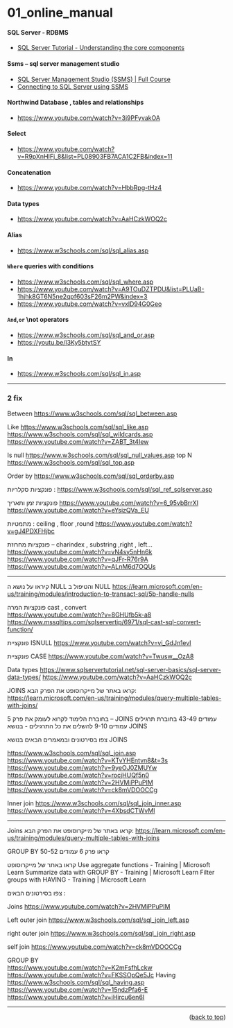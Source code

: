 <a name="topage"></a>

# 01_online_manual

#### SQL Server - RDBMS
* [SQL Server Tutorial - Understanding the core components](https://www.youtube.com/watch?v=bXbm0qGwgAw)
    
#### Ssms – sql server management studio
* [SQL Server Management Studio (SSMS) | Full Course](https://www.youtube.com/watch?v=Q8gBvsUjTLw)
* [Connecting to SQL Server using SSMS](https://www.youtube.com/watch?v=ZNObiptSMSI&list=PL08903FB7ACA1C2FB&index=2)

####  Northwind Database , tables and relationships
* https://www.youtube.com/watch?v=3j9PFyvakOA

#### Select
* https://www.youtube.com/watch?v=R9pXnHIFj_8&list=PL08903FB7ACA1C2FB&index=11

#### Concatenation
* https://www.youtube.com/watch?v=HbbRpg-tHz4

#### Data types
* https://www.youtube.com/watch?v=AaHCzkWOQ2c

#### Alias
* https://www.w3schools.com/sql/sql_alias.asp

#### `Where` queries with conditions
* https://www.w3schools.com/sql/sql_where.asp
* https://www.youtube.com/watch?v=A9TOuDZTPDU&list=PLUaB-1hjhk8GT6N5ne2qpf603sF26m2PW&index=3
* https://www.youtube.com/watch?v=vxlD94G0Geo
  
#### `And`,`or` \not operators
*  https://www.w3schools.com/sql/sql_and_or.asp
*  https://youtu.be/l3Ky5btytSY
  
#### In
* https://www.w3schools.com/sql/sql_in.asp

----

### 2 fix


Between
https://www.w3schools.com/sql/sql_between.asp

Like
https://www.w3schools.com/sql/sql_like.asp
https://www.w3schools.com/sql/sql_wildcards.asp
https://www.youtube.com/watch?v=ZABT_3t4Iew

Is null
https://www.w3schools.com/sql/sql_null_values.asp
top N
https://www.w3schools.com/sql/sql_top.asp

Order by 
https://www.w3schools.com/sql/sql_orderby.asp

פונקציות סקלריות :
https://www.w3schools.com/sql/sql_ref_sqlserver.asp


פונקציות זמן ותאריך
https://www.youtube.com/watch?v=6_95vbBrrXI
https://www.youtube.com/watch?v=eYsizQVa_EU

מתמטיות :  ceiling , floor ,round
https://www.youtube.com/watch?v=gJ4PDXFHjbc

פונקציות מחרוזת – charindex , substring ,right  , left…
https://www.youtube.com/watch?v=vN4sy5nHn6k
https://www.youtube.com/watch?v=qJFr-R76r9A
https://www.youtube.com/watch?v=ALnM6d7OQUs


----


קיראו על נושא ה NULL והטיפול ב NULL
https://learn.microsoft.com/en-us/training/modules/introduction-to-transact-sql/5b-handle-nulls


פונקציות המרה cast , convert 	
https://www.youtube.com/watch?v=8GHUfb5k-a8
https://www.mssqltips.com/sqlservertip/6971/sql-cast-sql-convert-function/


פונקציית ISNULL
https://www.youtube.com/watch?v=vi_GdJn1evI

פונקציית CASE
https://www.youtube.com/watch?v=Twusw__OzA8

Data types
https://www.sqlservertutorial.net/sql-server-basics/sql-server-data-types/
https://www.youtube.com/watch?v=AaHCzkWOQ2c

JOINS
קראו באתר של מייקרוסופט את הפרק הבא:
https://learn.microsoft.com/en-us/training/modules/query-multiple-tables-with-joins/

בחוברת הלימוד לקרוא לעומק את פרק 5 – JOINS  עמודים 43-49 
בחוברת תרגילים עמודים 9-10  להשלים את כל התרגילים -   בנושא JOINS

צפו בסירטונים ובמאמרים הבאים בנושא JOINS

https://www.w3schools.com/sql/sql_join.asp
https://www.youtube.com/watch?v=KTvYHEntvn8&t=3s
https://www.youtube.com/watch?v=9yeOJ0ZMUYw
https://www.youtube.com/watch?v=rocjHUQf5n0
https://www.youtube.com/watch?v=2HVMiPPuPIM
https://www.youtube.com/watch?v=ck8mVDOOCCg
	
Inner join
https://www.w3schools.com/sql/sql_join_inner.asp
https://www.youtube.com/watch?v=4XbsdCTWvMI

----

Joins
קראו באתר של מייקרוסופט את הפרק הבא:
https://learn.microsoft.com/en-us/training/modules/query-multiple-tables-with-joins


GROUP BY 
קראו פרק 6 עמודים 50-52

קראו באתר של מייקרוסופט 
Use aggregate functions - Training | Microsoft Learn
Summarize data with GROUP BY - Training | Microsoft Learn
Filter groups with HAVING - Training | Microsoft Learn



צפו בסירטונים הבאים :

Joins
https://www.youtube.com/watch?v=2HVMiPPuPIM


Left outer join
https://www.w3schools.com/sql/sql_join_left.asp

right outer join
https://www.w3schools.com/sql/sql_join_right.asp

self join
https://www.youtube.com/watch?v=ck8mVDOOCCg

GROUP BY	
https://www.youtube.com/watch?v=K2mFsfhLckw
https://www.youtube.com/watch?v=FKSSOpQe5Jc
Having
https://www.w3schools.com/sql/sql_having.asp
https://www.youtube.com/watch?v=15ndzPfa6-E
https://www.youtube.com/watch?v=iHircu6en6I


----

<p align="right">(<a href="#topage">back to top</a>)</p>
<br/>
<br/>
